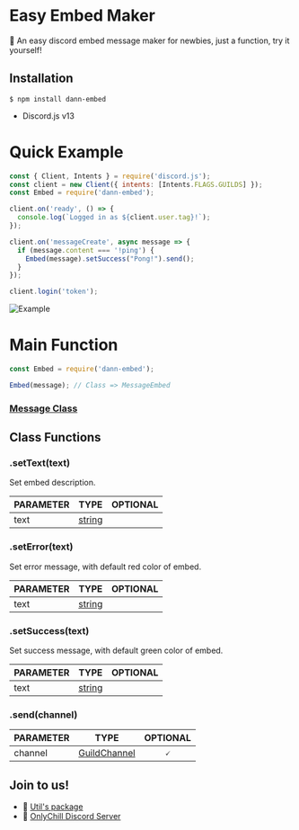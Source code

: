 # Easy Embed Maker

🧡 An easy discord embed message maker for newbies, just a function, try it yourself!

## Installation
`$ npm install dann-embed`

* Discord.js v13

# Quick Example


```JavaScript
const { Client, Intents } = require('discord.js');
const client = new Client({ intents: [Intents.FLAGS.GUILDS] });
const Embed = require('dann-embed');

client.on('ready', () => {
  console.log(`Logged in as ${client.user.tag}!`);
});

client.on('messageCreate', async message => {
  if (message.content === '!ping') {
    Embed(message).setSuccess("Pong!").send();
  }
});

client.login('token');
```

![Example](https://i.ibb.co/mhyXmPv/Example.png)

# Main Function

```JavaScript
const Embed = require('dann-embed');

Embed(message); // Class => MessageEmbed
```
### [Message Class](https://discord.js.org/#/docs/main/stable/class/Message)
## Class Functions

### .setText(text)
Set embed description.

| PARAMETER  | TYPE | OPTIONAL |
| ------------- |:-------------:|:-------------:|
| text      | [string](https://developer.mozilla.org/en-US/docs/Web/JavaScript/Reference/Global_Objects/String)     | 

### .setError(text)
Set error message, with default red color of embed.

| PARAMETER  | TYPE | OPTIONAL |
| ------------- |:-------------:|:-------------:|
| text      | [string](https://developer.mozilla.org/en-US/docs/Web/JavaScript/Reference/Global_Objects/String)     | 

### .setSuccess(text)
Set success message, with default green color of embed.

| PARAMETER  | TYPE | OPTIONAL |
| ------------- |:-------------:|:-------------:|
| text      | [string](https://developer.mozilla.org/en-US/docs/Web/JavaScript/Reference/Global_Objects/String)     | 

### .send(channel)

| PARAMETER  | TYPE | OPTIONAL |
| ------------- |:-------------:|:-------------:|
| channel      | [GuildChannel](https://discord.js.org/#/docs/main/stable/class/GuildChannel)     | 🗸

## Join to us!

* 💚 [Util's package](https://www.npmjs.com/package/dann-util)
* 💜 [OnlyChill Discord Server](https://discord.gg/2kAxJW4rzK)